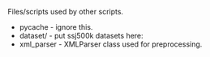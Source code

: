 Files/scripts used by other scripts.

* pycache - ignore this.
* dataset/ - put ssj500k datasets here: 
* xml_parser - XMLParser class used for preprocessing.
